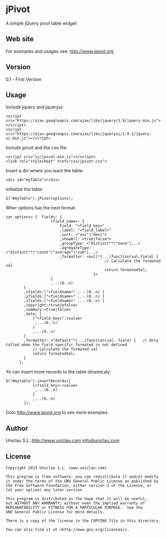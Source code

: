 # jPivot

A simple jQuery pivot table widget

## Web site

For examples and usages see: <http://www.jpivot.org>

## Version

0.1 - First Version

## Usage

Include jquery and jqueryui:

   	<script src="https://ajax.googleapis.com/ajax/libs/jquery/1.8/jquery.min.js"></script>
   	<script src="https://ajax.googleapis.com/ajax/libs/jqueryui/1.9.1/jquery-ui.min.js"></script>

Include jpivot and the css file:

    <script src="js/jpivot.min.js"></script>
	<link rel="stylesheet" href="css/jpivot.css">

Insert a div where you want the table:

	<div id="myTable"></div>

Initialize the table:

	$("#myTable").jPivot(options);

Wher options has the next format.

	var options= {	fields:	{
						<field_name>: {
							field: "<field_key>"
							,label: "<field_label>"
							,sort: <"asc"|"desc">
							,showAll: <true|false*>
							,groupType: <"distinct"*|"none"|...>
							,agregateType: <"distinct"*|"count"|"average"|"sum"|...>
							,formatter: <null*|...|function(val,field) {
										  		// Calculate the formated val
		  										return formatedVal;
										   }>
						}
						,...(0..n)
			}
		  	,xfields:["<fieldname>" ,...(0..n) ]
		  	,yfields:["<fieldname>" ,...(0..n) ]
		  	,zfields:["<fieldname>" ,...(0..n) ] 
		  	,copyright:<true|efalse>
		  	,summary:<true|false>
		  	,data: [
		  		{"<field_key>":<value>
		  		 ,...(0..n)
		  		}
		  		,...(0..n)
		  	]
		  	,formatter: <"default"*|...|function(val, field) {   // Only called when the field specific formated is not defined
		  		// Calculate the formated val
		  		return formatedVal;
		  	}
		  };

Yo can insert more records to the table dinamicaly:

	$("#mytable").insertRecords([
		  		{<field_key>:<value>
		  		 ,...(0..n)
		  		}
		  		,...(0..n)
		  	]);
		  	
Goto <http://www.jpivot.org> to see more examples.


## Author

Uniclau S.L. <http://www.uniclau.com> 
<info@uniclau.com> 

## License
 
 	Copyright 2013 Uniclau S.L. (www.uniclau.com)

	This program is free software: you can redistribute it and/or modify
    it under the terms of the GNU General Public License as published by
    the Free Software Foundation, either version 3 of the License, or
    (at your option) any later version.

    This program is distributed in the hope that it will be useful,
    but WITHOUT ANY WARRANTY; without even the implied warranty of
    MERCHANTABILITY or FITNESS FOR A PARTICULAR PURPOSE.  See the
    GNU General Public License for more details.

	There is a copy of the license in the COPYING file in this directory.
	
    You can also find it at <http://www.gnu.org/licenses/>.
    